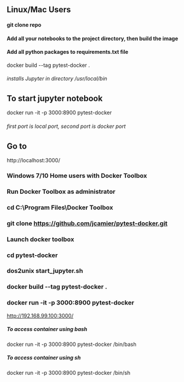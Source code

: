 ## Linux/Mac Users
#### git clone repo

#### Add all your notebooks to the project directory, then build the image

#### Add all python packages to requirements.txt file

docker build --tag pytest-docker .

###### installs Jupyter in directory /usr/local/bin

## To start jupyter notebook
docker run -it -p 3000:8900 pytest-docker
###### first port is local port, second port is docker port

## Go to
http://localhost:3000/

### Windows 7/10 Home users with Docker Toolbox
### Run Docker Toolbox as administrator
### cd C:\Program Files\Docker Toolbox
### git clone https://github.com/jcamier/pytest-docker.git
### Launch docker toolbox
### cd pytest-docker
### dos2unix start_jupyter.sh
### docker build --tag pytest-docker .
### docker run -it -p 3000:8900 pytest-docker
http://192.168.99.100:3000/




##### To access container using bash
docker run -it -p 3000:8900 pytest-docker /bin/bash

##### To access container using sh
docker run -it -p 3000:8900 pytest-docker /bin/sh
